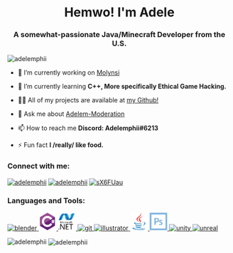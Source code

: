 <h1 align="center">Hemwo! I'm Adele</h1>
<h3 align="center">A somewhat-passionate Java/Minecraft Developer from the U.S.</h3>

<p align="left"> <img src="https://komarev.com/ghpvc/?username=adelemphii&label=Profile%20views&color=0e75b6&style=flat" alt="adelemphii" /> </p>

- 🔭 I’m currently working on [Molynsi](https://github.com/Adelemphii/Molynsi)

- 🌱 I’m currently learning **C++, More specifically Ethical Game Hacking.**

- 👨‍💻 All of my projects are available at [my Github!](https://github.com/Adelemphii)

- 💬 Ask me about [Adelem-Moderation](https://github.com/Adelemphii/Adelem/tree/Moderation)

- 📫 How to reach me **Discord: Adelemphii#6213**

- ⚡ Fun fact **I /really/ like food.**

<h3 align="left">Connect with me:</h3>
<p align="left">
<a href="https://twitter.com/adelemphii" target="blank"><img align="center" src="https://raw.githubusercontent.com/rahuldkjain/github-profile-readme-generator/master/src/images/icons/Social/twitter.svg" alt="adelemphii" height="30" width="40" /></a>
<a href="https://www.youtube.com/c/MINESHAFTLewis" target="blank"><img align="center" src="https://raw.githubusercontent.com/rahuldkjain/github-profile-readme-generator/master/src/images/icons/Social/youtube.svg" alt="adelemphii" height="30" width="40" /></a>
<a href="https://discord.gg/sX6FUau" target="blank"><img align="center" src="https://raw.githubusercontent.com/rahuldkjain/github-profile-readme-generator/master/src/images/icons/Social/discord.svg" alt="sX6FUau" height="30" width="40" /></a>
</p>

<h3 align="left">Languages and Tools:</h3>
<p align="left"> <a href="https://www.blender.org/" target="_blank"> <img src="https://download.blender.org/branding/community/blender_community_badge_white.svg" alt="blender" width="40" height="40"/> </a> <a href="https://www.w3schools.com/cs/" target="_blank"> <img src="https://raw.githubusercontent.com/devicons/devicon/master/icons/csharp/csharp-original.svg" alt="csharp" width="40" height="40"/> </a> <a href="https://dotnet.microsoft.com/" target="_blank"> <img src="https://raw.githubusercontent.com/devicons/devicon/master/icons/dot-net/dot-net-original-wordmark.svg" alt="dotnet" width="40" height="40"/> </a> <a href="https://git-scm.com/" target="_blank"> <img src="https://www.vectorlogo.zone/logos/git-scm/git-scm-icon.svg" alt="git" width="40" height="40"/> </a> <a href="https://www.adobe.com/in/products/illustrator.html" target="_blank"> <img src="https://www.vectorlogo.zone/logos/adobe_illustrator/adobe_illustrator-icon.svg" alt="illustrator" width="40" height="40"/> </a> <a href="https://www.java.com" target="_blank"> <img src="https://raw.githubusercontent.com/devicons/devicon/master/icons/java/java-original.svg" alt="java" width="40" height="40"/> </a> <a href="https://www.photoshop.com/en" target="_blank"> <img src="https://raw.githubusercontent.com/devicons/devicon/master/icons/photoshop/photoshop-line.svg" alt="photoshop" width="40" height="40"/> </a> <a href="https://unity.com/" target="_blank"> <img src="https://www.vectorlogo.zone/logos/unity3d/unity3d-icon.svg" alt="unity" width="40" height="40"/> </a> <a href="https://unrealengine.com/" target="_blank"> <img src="https://raw.githubusercontent.com/kenangundogan/fontisto/036b7eca71aab1bef8e6a0518f7329f13ed62f6b/icons/svg/brand/unreal-engine.svg" alt="unreal" width="40" height="40"/> </a> </p>

<p><img align="left" src="https://github-readme-stats.vercel.app/api/top-langs?username=adelemphii&show_icons=true&locale=en&layout=compact&hide=TeX,HTML&theme=synthwave" alt="adelemphii" /></p>

<p>&nbsp;<img align="center" src="https://github-readme-stats.vercel.app/api?username=adelemphii&show_icons=true&locale=en&theme=synthwave" alt="adelemphii" /></p>
